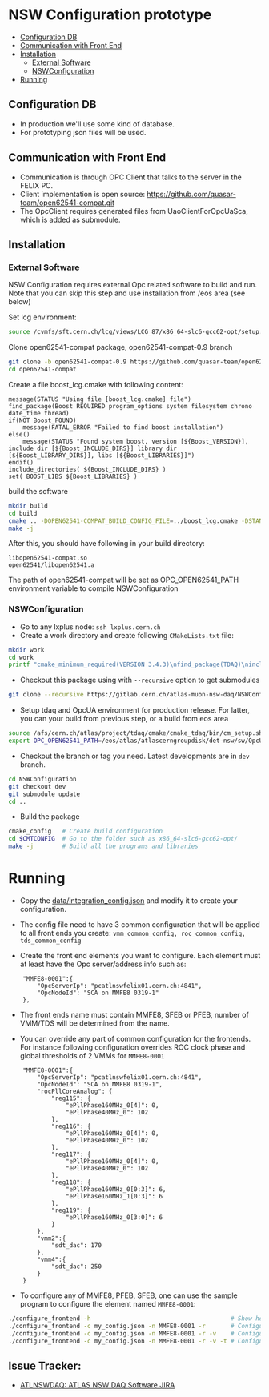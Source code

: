 # NSW Configuration prototype

* [Configuration DB](#configuration-db)
* [Communication with Front End](#communication-with-front-end)
* [Installation](#Installation)
  * [External Software](#external-software)
  * [NSWConfiguration](#nswconfiguration)
* [Running](#Running)

## Configuration DB

* In production we'll use some kind of database.
* For prototyping json files will be used.

## Communication with Front End

* Communication is through OPC Client that talks to the server in the FELIX PC.
* Client implementation is open source: https://github.com/quasar-team/open62541-compat.git
* The OpcClient requires generated files from UaoClientForOpcUaSca, which is added as submodule.

## Installation

### External Software

NSW Configuration requires external Opc related software to build and run.
Note that you can skip this step and use installation from /eos area (see below)

Set lcg environment:
```bash
source /cvmfs/sft.cern.ch/lcg/views/LCG_87/x86_64-slc6-gcc62-opt/setup.sh
```

Clone open62541-compat package, open62541-compat-0.9 branch
```bash
git clone -b open62541-compat-0.9 https://github.com/quasar-team/open62541-compat.git
cd open62541-compat
```

Create a file boost_lcg.cmake with following content:

```
message(STATUS "Using file [boost_lcg.cmake] file")
find_package(Boost REQUIRED program_options system filesystem chrono date_time thread)
if(NOT Boost_FOUND)
    message(FATAL_ERROR "Failed to find boost installation")
else()
    message(STATUS "Found system boost, version [${Boost_VERSION}], include dir [${Boost_INCLUDE_DIRS}] library dir [${Boost_LIBRARY_DIRS}], libs [${Boost_LIBRARIES}]")
endif()
include_directories( ${Boost_INCLUDE_DIRS} )
set( BOOST_LIBS ${Boost_LIBRARIES} )
```

build the software
```bash
mkdir build
cd build
cmake .. -DOPEN62541-COMPAT_BUILD_CONFIG_FILE=../boost_lcg.cmake -DSTANDALONE_BUILD=ON -DSTANDALONE_BUILD_SHARED=ON -DSKIP_TESTS=ON
make -j
```

After this, you should have following in your build directory:
```
libopen62541-compat.so
open62541/libopen62541.a
```

The path of open62541-compat will be set as OPC_OPEN62541_PATH environment variable to compile NSWConfiguration

### NSWConfiguration

* Go to any lxplus node: ```ssh lxplus.cern.ch```
* Create a work directory and create following ```CMakeLists.txt``` file:

```bash
mkdir work
cd work
printf "cmake_minimum_required(VERSION 3.4.3)\nfind_package(TDAQ)\ninclude(CTest)\ntdaq_project(NSWDAQ 1.0.0 USES tdaq 7.1.0)\n" > CMakeLists.txt
```

* Checkout this package using with `--recursive` option to get submodules

```bash
git clone --recursive https://gitlab.cern.ch/atlas-muon-nsw-daq/NSWConfiguration.git
```
* Setup tdaq and OpcUA environment for production release.
  For latter, you can your build from previous step, or a build from eos area

```bash
source /afs/cern.ch/atlas/project/tdaq/cmake/cmake_tdaq/bin/cm_setup.sh prod
export OPC_OPEN62541_PATH=/eos/atlas/atlascerngroupdisk/det-nsw/sw/OpcUa/open62541-compat-0.9/
```

* Checkout the branch or tag you need. Latest developments are in `dev` branch.
```bash
cd NSWConfiguration
git checkout dev
git submodule update
cd ..
```

* Build the package

```bash
cmake_config   # Create build configuration
cd $CMTCONFIG  # Go to the folder such as x86_64-slc6-gcc62-opt/
make -j        # Build all the programs and libraries
```

# Running

* Copy the [data/integration_config.json](data/integration_config.json)
  and modify it to create your configuration.
  

* The config file need to have 3 common configuration that will be applied to all
  front ends you create: ```vmm_common_config, roc_common_config, tds_common_config```

* Create the front end elements you want to configure. Each element must
  at least have the Opc server/address info such as:
```
    "MMFE8-0001":{
        "OpcServerIp": "pcatlnswfelix01.cern.ch:4841",
        "OpcNodeId": "SCA on MMFE8 0319-1"
    },
```

* The front ends name must contain MMFE8, SFEB or PFEB, number of VMM/TDS
  will be determined from the name.

* You can override any part of common configuration for the frontends.
  For instance following configuration overrides ROC clock phase and 
  global thresholds of 2 VMMs for ```MMFE8-0001```

```
    "MMFE8-0001":{
        "OpcServerIp": "pcatlnswfelix01.cern.ch:4841",
        "OpcNodeId": "SCA on MMFE8 0319-1",
        "rocPllCoreAnalog": {
            "reg115": {
                "ePllPhase160MHz_0[4]": 0,
                "ePllPhase40MHz_0": 102
            },
            "reg116": {
                "ePllPhase160MHz_0[4]": 0,
                "ePllPhase40MHz_0": 102
            },
            "reg117": {
                "ePllPhase160MHz_0[4]": 0,
                "ePllPhase40MHz_0": 102
            },
            "reg118": {
                "ePllPhase160MHz_0[0:3]": 6,
                "ePllPhase160MHz_1[0:3]": 6
            },
            "reg119": {
                "ePllPhase160MHz_0[3:0]": 6
            }
        },
        "vmm2":{
            "sdt_dac": 170
        },
        "vmm4":{
            "sdt_dac": 250
        }
    }
```

* To configure any of MMFE8, PFEB, SFEB, one can use the sample program
  to configure the element named ```MMFE8-0001```:

```bash
./configure_frontend -h                                       # Show help
./configure_frontend -c my_config.json -n MMFE8-0001 -r       # Configure ROC with config file my_config.json
./configure_frontend -c my_config.json -n MMFE8-0001 -r -v    # Configure ROC and all VMMs
./configure_frontend -c my_config.json -n MMFE8-0001 -r -v -t # Configure ROC, all VMMs and TDSs
```

## Issue Tracker:
* [ATLNSWDAQ: ATLAS NSW DAQ Software JIRA](https://its.cern.ch/jira/projects/ATLNSWDAQ)
